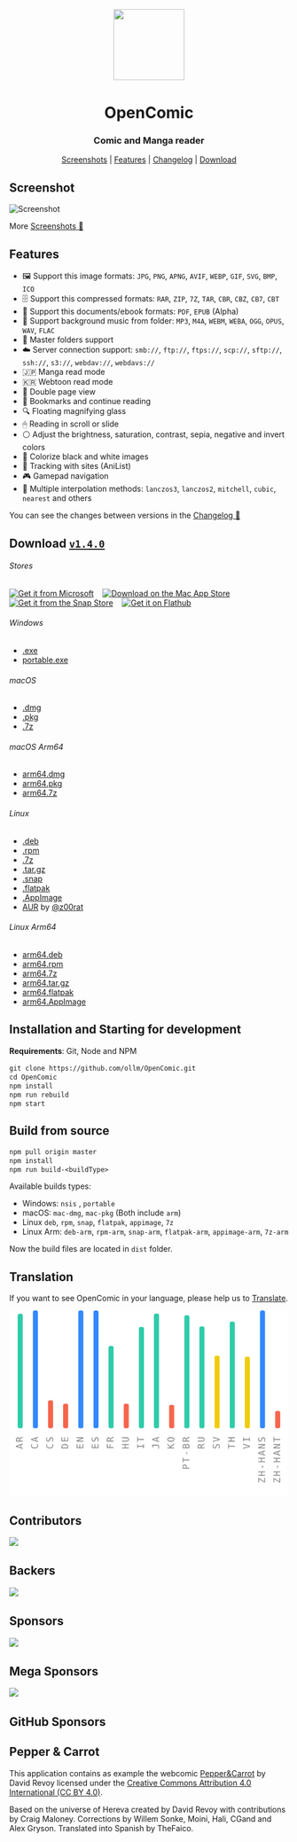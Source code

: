 <div align="center" >
	<img src="https://raw.githubusercontent.com/ollm/OpenComic/master/images/icon-border-transparent.png" width="128px" height="128px"/>
</div>

<h1 align="center">
	OpenComic
</h1>

<h3 align="center">
	Comic and Manga reader
</h3>

<div align="center">

[Screenshots](https://github.com/ollm/OpenComic/blob/master/SCREENSHOTS.MD) | [Features](#features) | [Changelog](https://github.com/ollm/OpenComic/blob/master/CHANGELOG.md) | [Download](#download)

</div>

## Screenshot

![Screenshot](https://raw.githubusercontent.com/ollm/OpenComic/master/images/screenshots/main.png "Screenshot")

More [Screenshots 📸](https://github.com/ollm/OpenComic/blob/master/SCREENSHOTS.MD)

## Features

- 🖼 Support this image formats: `JPG`, `PNG`, `APNG`, `AVIF`, `WEBP`, `GIF`, `SVG`, `BMP`, `ICO`
- 🗄 Support this compressed formats: `RAR`, `ZIP`, `7Z`, `TAR`, `CBR`, `CBZ`, `CB7`, `CBT`
- 📄 Support this documents/ebook formats: `PDF`, `EPUB` (Alpha)
- 🎵 Support background music from folder: `MP3`, `M4A`, `WEBM`, `WEBA`, `OGG`, `OPUS`, `WAV`, `FLAC`
- 📁 Master folders support
- ☁️ Server connection support: `smb://`, `ftp://`, `ftps://`, `scp://`, `sftp://`, `ssh://`, `s3://`, `webdav://`, `webdavs://`
- 🇯🇵 Manga read mode
- 🇰🇷 Webtoon read mode
- 📖 Double page view
- 🔖 Bookmarks and continue reading
- 🔍 Floating magnifying glass
- 🖱 Reading in scroll or slide
- ⚪ Adjust the brightness, saturation, contrast, sepia, negative and invert colors
- 🎨 Colorize black and white images
- 🔄 Tracking with sites (AniList)
- 🎮 Gamepad navigation
- 🔢 Multiple interpolation methods: `lanczos3`, `lanczos2`, `mitchell`, `cubic`, `nearest` and others

You can see the changes between versions in the [Changelog 📝](https://github.com/ollm/OpenComic/blob/master/CHANGELOG.md)

<a id="download"></a>

## Download [`v1.4.0`](https://github.com/ollm/OpenComic/releases)

###### Stores
<a href="https://apps.microsoft.com/detail/9PDCMVNFZ2KK"><img height="50" alt="Get it from Microsoft" title="Get it from Microsoft" src="https://raw.githubusercontent.com/ollm/OpenComic/master/images/store/microsoft-store.svg" /></a>
&nbsp;&nbsp;&nbsp;<a href="https://apps.apple.com/app/opencomic/id6464329463"><img height="50" alt="Download on the Mac App Store" title="Download on the Mac App Store" src="https://raw.githubusercontent.com/ollm/OpenComic/master/images/store/mac-app-store.svg" /></a>
&nbsp;&nbsp;&nbsp;<a href="https://snapcraft.io/opencomic"><img height="50" alt="Get it from the Snap Store" title="Get it from the Snap Store" src="https://raw.githubusercontent.com/ollm/OpenComic/master/images/store/snap-store.svg" /></a>
&nbsp;&nbsp;&nbsp;<a href="https://flathub.org/apps/app.opencomic.OpenComic"><img height="50" alt="Get it on Flathub" title="Get it on Flathub" src="https://raw.githubusercontent.com/ollm/OpenComic/master/images/store/flathub-store.svg" /></a>

###### Windows
- [.exe](https://github.com/ollm/OpenComic/releases/download/v1.4.0/OpenComic.Setup.1.4.0.exe)
- [portable.exe](https://github.com/ollm/OpenComic/releases/download/v1.4.0/OpenComic.Portable.1.4.0.exe)
  
###### macOS
- [.dmg](https://github.com/ollm/OpenComic/releases/download/v1.4.0/OpenComic-1.4.0.dmg)
- [.pkg](https://github.com/ollm/OpenComic/releases/download/v1.4.0/OpenComic-1.4.0.pkg)
- [.7z](https://github.com/ollm/OpenComic/releases/download/v1.4.0/OpenComic-1.4.0-mac.7z)
  
###### macOS Arm64
- [arm64.dmg](https://github.com/ollm/OpenComic/releases/download/v1.4.0/OpenComic-1.4.0-arm64.dmg)
- [arm64.pkg](https://github.com/ollm/OpenComic/releases/download/v1.4.0/OpenComic-1.4.0-arm64.pkg)
- [arm64.7z](https://github.com/ollm/OpenComic/releases/download/v1.4.0/OpenComic-1.4.0-arm64-mac.7z)
  
###### Linux
- [.deb](https://github.com/ollm/OpenComic/releases/download/v1.4.0/opencomic_1.4.0_amd64.deb)
- [.rpm](https://github.com/ollm/OpenComic/releases/download/v1.4.0/opencomic-1.4.0.x86_64.rpm)
- [.7z](https://github.com/ollm/OpenComic/releases/download/v1.4.0/opencomic-1.4.0.7z)
- [.tar.gz](https://github.com/ollm/OpenComic/releases/download/v1.4.0/opencomic-1.4.0.tar.gz)
- [.snap](https://github.com/ollm/OpenComic/releases/download/v1.4.0/opencomic_1.4.0_amd64.snap)
- [.flatpak](https://github.com/ollm/OpenComic/releases/download/v1.4.0/OpenComic-1.4.0-x86_64.flatpak)
- [.AppImage](https://github.com/ollm/OpenComic/releases/download/v1.4.0/OpenComic-1.4.0.AppImage)
- [AUR](https://aur.archlinux.org/packages/opencomic-bin/) by [@z00rat](https://github.com/z00rat)
  
###### Linux Arm64
- [arm64.deb](https://github.com/ollm/OpenComic/releases/download/v1.4.0/opencomic_1.4.0_arm64.deb)
- [arm64.rpm](https://github.com/ollm/OpenComic/releases/download/v1.4.0/opencomic-1.4.0.aarch64.rpm)
- [arm64.7z](https://github.com/ollm/OpenComic/releases/download/v1.4.0/opencomic-1.4.0-arm64.7z)
- [arm64.tar.gz](https://github.com/ollm/OpenComic/releases/download/v1.4.0/opencomic-1.4.0-arm64.tar.gz)
- [arm64.flatpak](https://github.com/ollm/OpenComic/releases/download/v1.4.0/OpenComic-1.4.0-aarch64.flatpak)
- [arm64.AppImage](https://github.com/ollm/OpenComic/releases/download/v1.4.0/OpenComic-1.4.0-arm64.AppImage)

## Installation and Starting for development
__Requirements__: Git, Node and NPM

```shell
git clone https://github.com/ollm/OpenComic.git
cd OpenComic
npm install
npm run rebuild
npm start
```

## Build from source

```shell
npm pull origin master
npm install
npm run build-<buildType>
```

Available builds types:

- Windows: `nsis` , `portable`
- macOS: `mac-dmg`, `mac-pkg` (Both include `arm`)
- Linux `deb`, `rpm`, `snap`, `flatpak`, `appimage`, `7z`
- Linux Arm: `deb-arm`, `rpm-arm`, `snap-arm`, `flatpak-arm`, `appimage-arm`, `7z-arm`

Now the build files are located in `dist` folder.

## Translation

If you want to see OpenComic in your language, please help us to [Translate](https://github.com/ollm/OpenComic/blob/master/TRANSLATE.md).

<a href="https://github.com/ollm/OpenComic/blob/master/TRANSLATE.md">
	<img src="https://raw.githubusercontent.com/ollm/OpenComic/master/images/translated.svg" />
</a>

## Contributors

<a href="https://github.com/ollm/OpenComic/graphs/contributors">
	<img src="https://opencollective.com/opencomic/contributors.svg?width=830&button=false&avatarHeight=42" />
</a>

## Backers

<a href="https://opencollective.com/opencomic#support">
	<img src="https://opencollective.com/opencomic/tiers/backers.svg?width=830"></a>
</a>

## Sponsors

<a href="https://opencollective.com/opencomic#support">
	<img src="https://opencollective.com/opencomic/tiers/sponsors.svg?width=830"></a>
</a>

## Mega Sponsors

<a href="https://opencollective.com/opencomic#support">
	<img src="https://opencollective.com/opencomic/tiers/sponsor.svg?width=830"></a>
</a>

## GitHub Sponsors

<!-- sponsors --><!-- sponsors -->

## Pepper & Carrot

This application contains as example the webcomic [Pepper&Carrot](https://www.peppercarrot.com) by David Revoy
licensed under the [Creative Commons Attribution 4.0 International (CC BY 4.0)](https://creativecommons.org/licenses/by/4.0/).

Based on the universe of Hereva created by David Revoy with contributions by Craig Maloney.
Corrections by Willem Sonke, Moini, Hali, CGand and Alex Gryson.
Translated into Spanish by TheFaico.
